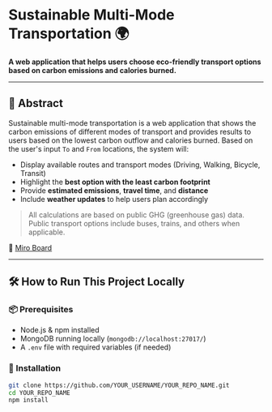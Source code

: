 # Sustainable Multi-Mode Transportation 🌍

**A web application that helps users choose eco-friendly transport options based on carbon emissions and calories burned.**

---

## 🧾 Abstract

Sustainable multi-mode transportation is a web application that shows the carbon emissions of different modes of transport and provides results to users based on the lowest carbon outflow and calories burned. Based on the user's input `To` and `From` locations, the system will:

- Display available routes and transport modes (Driving, Walking, Bicycle, Transit)
- Highlight the **best option with the least carbon footprint**
- Provide **estimated emissions**, **travel time**, and **distance**
- Include **weather updates** to help users plan accordingly

> All calculations are based on public GHG (greenhouse gas) data. Public transport options include buses, trains, and others when applicable.

🔗 [Miro Board](https://miro.com/app/board/uXjVPrPcMzQ=/)

---

## 🛠️ How to Run This Project Locally

### 📦 Prerequisites

- Node.js & npm installed
- MongoDB running locally (`mongodb://localhost:27017/`)
- A `.env` file with required variables (if needed)

### 🚀 Installation

```bash
git clone https://github.com/YOUR_USERNAME/YOUR_REPO_NAME.git
cd YOUR_REPO_NAME
npm install
